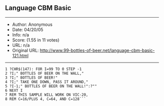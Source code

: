 
## Language CBM Basic ##
---
- Author: Anonymous
- Date: 04/20/05
- Info: n/a
- Score:  (1.55 in 11 votes)
- URL: n/a
- Original URL: http://www.99-bottles-of-beer.net/language-cbm-basic-121.html
---

```0 REM PAYTON BYRD - 2002
1 ?CHR$(147): FOR I=99 TO 0 STEP -1
2 ?I;" BOTTLES OF BEER ON THE WALL,"
3 ?I;" BOTTLES OF BEER!"
4 ?I;" TAKE ONE DOWN, PASS IT AROUND,"
5 ?I-1;" BOTTLES OF BEER ON THE WALL!":?""
6 NEXT I
7 REM THIS SAMPLE WILL WORK ON VIC-20,
8 REM C=16/PLUS 4, C=64, AND C=128```